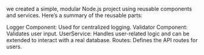 we created a simple, modular Node.js project using reusable components and services. Here’s a summary of the reusable parts:

Logger Component: Used for centralized logging.
Validator Component: Validates user input.
UserService: Handles user-related logic and can be extended to interact with a real database.
Routes: Defines the API routes for users.
